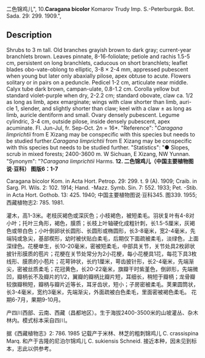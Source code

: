 二色锦鸡儿",
10.**Caragana bicolor** Komarov Trudy Imp. S.-Peterburgsk. Bot. Sada. 29: 299. 1909.",

## Description
Shrubs to 3 m tall. Old branches grayish brown to dark gray; current-year branchlets brown. Leaves pinnate, 8-16-foliolate; petiole and rachis 1.5-5 cm, persistent on long branchlets, caducous on short branchlets; leaflet blades obo-vate-oblong to elliptic, 3-8 × 2-4 mm, appressed pubescent when young but later only abaxially pilose, apex obtuse to acute. Flowers solitary or in pairs on a peduncle. Pedicel 1-2 cm, articulate near middle. Calyx tube dark brown, campan-ulate, 0.8-1.2 cm. Corolla yellow but standard violet-purple when dry, 2-2.2 cm; standard obovate, claw ca. 1/2 as long as limb, apex emarginate; wings with claw shorter than limb, auri-cle 1, slender, and slightly shorter than claw; keel with a claw ± as long as limb, auricle dentiform and small. Ovary densely pubescent. Legume cylindric, 3-4 cm, outside pilose, inside densely pubescent, apex acuminate. Fl. Jun-Jul, fr. Sep-Oct. 2*n* = 16*.
  "Reference": "*Caragana limprichtii* from E Xizang may be conspecific with this species but needs to be studied further.*Caragana limprichtii* from E Xizang may be conspecific with this species but needs to be studied further.
  "Statistics": "● Slopes, scrub in mixed forests; 2400-3600 m. W Sichuan, E Xizang, NW Yunnan.
  "Synonym": "?*Caragana limprichtii* Harms.
**12. 二色锦鸡儿（中国主要植物图说·豆科） 图版6：1-7**

Caragana bicolor Kom. in Acta Hort. Petrop. 29: 299. t. 9 (A). 1909; Craib. in Sarg. Pl. Wils. 2: 102. 1914; Hand. -Mazz. Symb. Sin. 7: 552. 1933; Pet. -Stib. in Acta Hort. Gothob. 13: 425. 1940; 中国主要植物图说·豆科345. 图339. 1955; 西藏植物志2: 785. 1981.

灌木，高1-3米。老枝灰褐色或深灰色；小枝褐色，被短柔毛。羽状复叶有4-8对小叶；托叶三角形，褐色，膜质；长枝上叶轴硬化成粗针刺，长1.5-5厘米，灰褐色或带白色；小叶倒卵状长圆形、长圆形或椭圆形，长3-8毫米，宽2-4毫米，先端钝或急尖，基部楔形，幼时被伏贴白柔毛，后期仅下面疏被柔毛，淡绿色，上面深绿色。花梗单生，长10-20毫米，密被短柔毛，中部具关节，关节处具2枚卵状披针形膜质的苞片；花梗在关节处常分为2小花梗，每小花梗具1花，每花下具3枚线形、膜质的小苞片；花萼钟状，长约1厘米，萼齿披针形，长2-4毫米，先端渐尖，密被丝质柔毛；花冠黄色，长20-22毫米，旗瓣干时紫堇色，倒卵形，先端微凹，瓣柄长不及瓣片的1/2，翼瓣的瓣柄比瓣片短，耳细长，稍短于瓣柄；龙骨瓣较旗瓣稍短，瓣柄与瓣片近等长，耳牙齿状，短小；子房密被柔毛。荚果圆筒状，长3-4毫米，宽约3毫米，先端渐尖，外面疏被白色柔毛，里面密被褐色柔毛。 花期6-7月，果期9-10月。

产四川西部、云南、西藏（昌都地区）。生于海拔2400-3500米的山坡灌丛、杂木林内。模式标本采自四川。

据《西藏植物志》2: 786. 1985 记载产于米林、林芝的粗刺锦鸡儿 C. crassispina Marq. 和产于吉隆的尼泊尔锦鸡儿 C. sukiensis Schneid. 接近本种，因未见到标本，志此以供参考。
